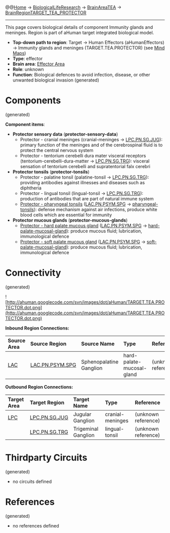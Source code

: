 @@[Home](Home.md) -> [BiologicalLifeResearch](BiologicalLifeResearch.md) -> [BrainAreaTEA](BrainAreaTEA.md) -> [BrainRegionTARGET\_TEA\_PROTECTOR](BrainRegionTARGET_TEA_PROTECTOR.md)

---


This page covers biological details of component Immunity glands and meninges.
Region is part of aHuman target integrated biological model.

  * **Top-down path to region**: Target -> Human Effectors (aHumanEffectors) -> Immunity glands and meninges (TARGET.TEA.PROTECTOR) (see [Mind Maps](OverallMindMaps.md))
  * **Type**: effector
  * **Brain area**: [Effector Area](BrainAreaTEA.md)
  * **Role**: unknown
  * **Function**: Biological defences to avoid infection, disease, or other unwanted biological invasion
(generated)
# Components #
(generated)


**Component items**:
  * **Protector sensory data** (**protector-sensory-data**)
    * Protector - cranial meninges (cranial-meninges -> [LPC.PN.SG.JUG](BrainRegionLPC_PN_SG_JUG.md)): primary function of the meninges and of the cerebrospinal fluid is to protect the central nervous system
    * Protector - tentorium cerebelli dura mater visceral receptors (tentorium-cerebelli-dura-matter -> [LPC.PN.SG.TRG](BrainRegionLPC_PN_SG_TRG.md)): visceral sensation of tentorium cerebelli and supratentorial falx cerebri
  * **Protector tonsils** (**protector-tonsils**)
    * Protector - palatine tonsil (palatine-tonsil -> [LPC.PN.SG.TRG](BrainRegionLPC_PN_SG_TRG.md)): providing antibodies against illnesses and diseases such as diphtheria
    * Protector - lingual tonsil (lingual-tonsil -> [LPC.PN.SG.TRG](BrainRegionLPC_PN_SG_TRG.md)): production of antibodies that are part of natural immune system
    * [Protector - pharyngeal tonsils](http://www.wisegeekhealth.com/what-is-a-pharyngeal-tonsil.htm) ([LAC.PN.PSYM.SPG](BrainRegionLAC_PN_PSYM_SPG.md) -> [pharyngeal-tonsils](HumanMusclesNeck.md)): defense mechanism against air infections, produce white blood cells which are essential for immunity
  * **Protector mucous glands** (**protector-mucous-glands**)
    * [Protector - hard palate mucous gland](http://en.wikipedia.org/wiki/Oral_mucosa) ([LAC.PN.PSYM.SPG](BrainRegionLAC_PN_PSYM_SPG.md) -> [hard-palate-mucosal-gland](HumanMusclesHead.md)): produce mucous fluid; lubrication, immunological defence
    * [Protector - soft palate mucous gland](http://en.wikipedia.org/wiki/Oral_mucosa) ([LAC.PN.PSYM.SPG](BrainRegionLAC_PN_PSYM_SPG.md) -> [soft-palate-mucosal-gland](HumanMusclesHead.md)): produce mucous fluid; lubrication, immunological defence

# Connectivity #
(generated)


![http://ahuman.googlecode.com/svn/images/dot/aHuman/TARGET.TEA.PROTECTOR.dot.png](http://ahuman.googlecode.com/svn/images/dot/aHuman/TARGET.TEA.PROTECTOR.dot.png)

**Inbound Region Connections:**

| **Source Area** | **Source Region** | **Source Name** | **Type** | **Reference** |
|:----------------|:------------------|:----------------|:---------|:--------------|
| [LAC](BrainAreaLAC.md) | [LAC.PN.PSYM.SPG](BrainRegionLAC_PN_PSYM_SPG.md) | Sphenopalatine Ganglion | hard-palate-mucosal-gland | (unknown reference) |

**Outbound Region Connections:**

| **Target Area** | **Target Region** | **Target Name** | **Type** | **Reference** |
|:----------------|:------------------|:----------------|:---------|:--------------|
| [LPC](BrainAreaLPC.md) | [LPC.PN.SG.JUG](BrainRegionLPC_PN_SG_JUG.md) | Jugular Ganglion | cranial-meninges | (unknown reference) |
|                 | [LPC.PN.SG.TRG](BrainRegionLPC_PN_SG_TRG.md) | Trigeminal Ganglion | lingual-tonsil | (unknown reference) |

# Thirdparty Circuits #
(generated)

  * no circuits defined

# References #
(generated)

  * no references defined
